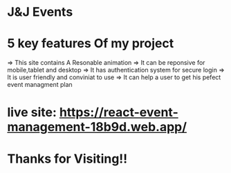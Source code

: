 # J&J Events

# 5 key features Of my project

=> This site contains A Resonable animation
=> It can be reponsive for mobile,tablet and desktop
=> It has authentication system for secure login
=> It is user friendly and conviniat to use
=> It can help a user to get his pefect event managment plan

# live site: https://react-event-management-18b9d.web.app/

# Thanks for Visiting!!
